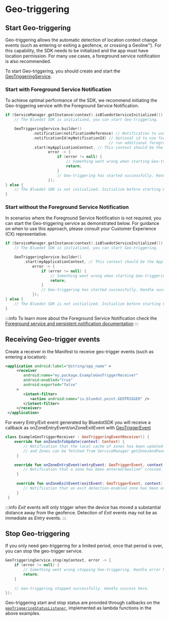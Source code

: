 Geo-triggering
========================

Start Geo-triggering
--------------------

Geo-triggering allows the automatic detection of location context change events (such as entering or exiting a geofence, or crossing a Geoline™). For this capability, the SDK needs to be initialized and the app must have location permission. For many use cases, a foreground service notification is also recommended.

To start Geo-triggering, you should create and start the [GeoTriggeringService](https://android-docs.bluedot.io/-bluedot%20-s-d-k%20-docs/au.com.bluedot.point.net.engine/-geo-triggering-service/index.html).


### Start with Foreground Service Notification

To achieve optimal performance of the SDK, we recommend initiating the Geo-triggering service with the Foreground Service Notification.

```kotlin
if (ServiceManager.getInstance(context).isBluedotServiceInitialized()) {
    // The Bluedot SDK is initialized, you can start Geo-triggering.

    GeoTriggeringService.builder()
            .notification(notificationReference) // Notification to use to run Geo-triggering as a foreground service.
            .notificationId(myNotificationId) // Optional id to use for foreground service notification. Use if your app will 
                                              // run additional foreground services, or you wish to update the notification.
            .start(myApplicationContext, // This context should be the Application context.
                   error -> {
                       if (error != null) {
                           // Something went wrong when starting Geo-triggering. Handle error here.
                           return;
                       }
                       // Geo-triggering has started successfully. Handle success here.
                   });
} else {
    // The Bluedot SDK is not initialized. Initialize before starting Geo-triggering.
}
```


### Start without the Foreground Service Notification

In scenarios where the Foreground Service Notification is not required, you can start the Geo-triggering service as demonstrated below. For guidance on when to use this approach, please consult your Customer Experience (CX) representative.
 

```kotlin
if (ServiceManager.getInstance(context).isBluedotServiceInitialized()) {
    // The Bluedot SDK is initialized, you can start Geo-triggering.

    GeoTriggeringService.builder()
        .start(myApplicationContext, // This context should be the Application context.
            error -> {
                if (error != null) {
                    // Something went wrong when starting Geo-triggering. Handle error here.
                    return;
                }
                // Geo-triggering has started successfully. Handle success here.
            });
} else {
    // The Bluedot SDK is not initialized. Initialize before starting Geo-triggering.
}
```

:::info
To learn more about the Foreground Service Notification check the [Foreground service and persistent notification documentation](./Location%20Permission%20&%20Notifications%20Best%20Practices.md#foreground-service-and-persistent-notification)
:::

Receiving Geo-trigger events
----------------------------

Create a receiver in the Manifest to receive geo-trigger events (such as entering a location):

```xml title="AndroidManifest"
<application android:label="@string/app_name" >
     <receiver
        android:name="my.package.ExampleGeoTriggerReceiver"
        android:enabled="true"
        android:exported="false"
     >
        <intent-filter>
           <action android:name="io.bluedot.point.GEOTRIGGER" />
        </intent-filter>
     </receiver>
 </application>
 ```

For every Entry/Exit event generated by BluedotSDK you will receive a callback as onZoneEntryEvent/onZoneExitEvent with [GeoTriggerEvent](https://android-docs.bluedot.io/-bluedot%20-s-d-k%20-docs/au.com.bluedot.point.net.engine.event/-geo-trigger-event/index.html)

```kotlin
class ExampleGeoTriggerReceiver : GeoTriggeringEventReceiver() {
    override fun onZoneInfoUpdate(context: Context) {
        // Notification that the local cache of zones has been updated
        // and Zones can be fetched from ServiceManager getZonesAndFences() API
     }

    override fun onZoneEntryEvent(entryEvent: GeoTriggerEvent, context: Context) {
        // Notification that a zone has been entered/Geoline™ crossed.
     }
 
     override fun onZoneExitEvent(exitEvent: GeoTriggerEvent, context: Context) {
        // Notification that an exit detection-enabled zone has been exited.
     }   
 }
 ```

:::info
 _Exit_ events will only trigger when the device has moved a substantial distance away from the geofence. Detection of _Exit_ events may not be as immediate as _Entry_ events.
:::

Stop Geo-triggering
-------------------

If you only need geo-triggering for a limited period, once that period is over, you can stop the geo-trigger service.

```kotlin
GeoTriggeringService.stop(myContext, error -> { 
    if (error != null) {
        // Something went wrong stopping Geo-triggering. Handle error here.
        return;
    }
    
    // Geo-triggering stopped successfully. Handle success here.
});
```

Geo-triggering start and stop status are provided through callbacks on the  [`geoTriggeringStatusListener`](https://android-docs.bluedot.io/-bluedot%20-s-d-k%20-docs/au.com.bluedot.point.net.engine/-geo-triggering-status-listener/index.html), implemented as lambda functions in the above examples.